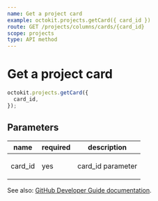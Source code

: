 ```yaml
---
name: Get a project card
example: octokit.projects.getCard({ card_id })
route: GET /projects/columns/cards/{card_id}
scope: projects
type: API method
---
```


# Get a project card

```js
octokit.projects.getCard({
  card_id,
});
```

## Parameters

<table>
  <thead>
    <tr>
      <th>name</th>
      <th>required</th>
      <th>description</th>
    </tr>
  </thead>
  <tbody>
    <tr><td>card_id</td><td>yes</td><td>

card_id parameter

</td></tr>
  </tbody>
</table>

See also: [GitHub Developer Guide documentation](https://developer.github.com/v3/projects/cards/#get-a-project-card).
